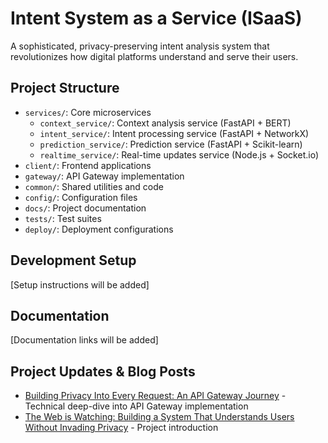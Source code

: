 # Intent System as a Service (ISaaS)

A sophisticated, privacy-preserving intent analysis system that revolutionizes how digital platforms understand and serve their users.

## Project Structure

- `services/`: Core microservices
  - `context_service/`: Context analysis service (FastAPI + BERT)
  - `intent_service/`: Intent processing service (FastAPI + NetworkX)
  - `prediction_service/`: Prediction service (FastAPI + Scikit-learn)
  - `realtime_service/`: Real-time updates service (Node.js + Socket.io)
- `client/`: Frontend applications
- `gateway/`: API Gateway implementation
- `common/`: Shared utilities and code
- `config/`: Configuration files
- `docs/`: Project documentation
- `tests/`: Test suites
- `deploy/`: Deployment configurations

## Development Setup

[Setup instructions will be added]

## Documentation

[Documentation links will be added]

## Project Updates & Blog Posts
- [Building Privacy Into Every Request: An API Gateway Journey]([your-medium-link-here](https://medium.com/@danielbitengo/building-privacy-into-every-request-an-api-gateway-journey-86f32315a851)) - Technical deep-dive into API Gateway implementation
- [The Web is Watching: Building a System That Understands Users Without Invading Privacy]([your-medium-link-here](https://medium.com/@danielbitengo/the-web-is-watching-building-a-system-that-understands-users-without-invading-privacy-95ec73ff3dc5)) - Project introduction
